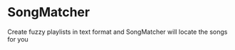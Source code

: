 # SongMatcher
Create fuzzy playlists in text format and SongMatcher will locate the songs for you


